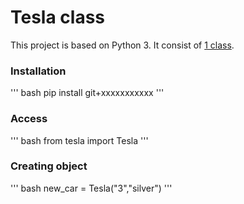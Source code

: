 # Tesla class

This project is based on Python 3. It consist of [1 class](https://github.com/ovidijusku/sftwengineering/blob/main/Tesla/tesla.py#L1).

### Installation

''' bash
pip install git+xxxxxxxxxxx
'''

### Access

''' bash
from tesla import Tesla
'''

### Creating object

''' bash
new_car = Tesla("3","silver")
'''
